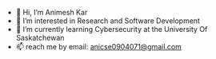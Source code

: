 - 👋 Hi, I’m Animesh Kar
- 👀 I’m interested in Research and Software Development
- 🌱 I’m currently learning Cybersecurity at the University Of Saskatchewan
- 📫 reach me by email: anicse0904071@gmail.com


